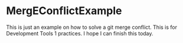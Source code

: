 # MergEConflictExample
This is just an example on how to solve a git merge conflict.
This is for Development Tools 1 practices. 
I hope I can finish this today. 

